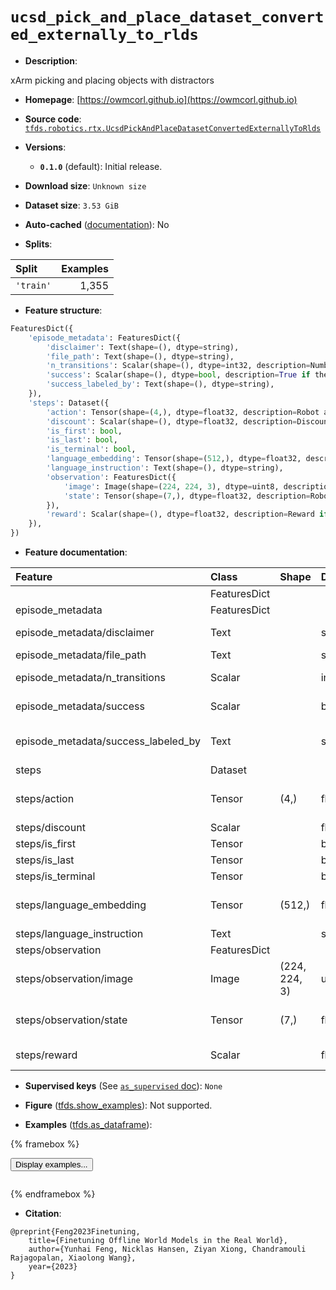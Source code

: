 <div itemscope itemtype="http://schema.org/Dataset">
  <div itemscope itemprop="includedInDataCatalog" itemtype="http://schema.org/DataCatalog">
    <meta itemprop="name" content="TensorFlow Datasets" />
  </div>
  <meta itemprop="name" content="ucsd_pick_and_place_dataset_converted_externally_to_rlds" />
  <meta itemprop="description" content="xArm picking and placing objects with distractors&#10;&#10;To use this dataset:&#10;&#10;```python&#10;import tensorflow_datasets as tfds&#10;&#10;ds = tfds.load(&#x27;ucsd_pick_and_place_dataset_converted_externally_to_rlds&#x27;, split=&#x27;train&#x27;)&#10;for ex in ds.take(4):&#10;  print(ex)&#10;```&#10;&#10;See [the guide](https://www.tensorflow.org/datasets/overview) for more&#10;informations on [tensorflow_datasets](https://www.tensorflow.org/datasets).&#10;&#10;" />
  <meta itemprop="url" content="https://www.tensorflow.org/datasets/catalog/ucsd_pick_and_place_dataset_converted_externally_to_rlds" />
  <meta itemprop="sameAs" content="https://owmcorl.github.io" />
  <meta itemprop="citation" content="@preprint{Feng2023Finetuning,&#10; title={Finetuning Offline World Models in the Real World},&#10; author={Yunhai Feng, Nicklas Hansen, Ziyan Xiong, Chandramouli Rajagopalan, Xiaolong Wang},&#10;    year={2023}&#10;}" />
</div>

# `ucsd_pick_and_place_dataset_converted_externally_to_rlds`


*   **Description**:

xArm picking and placing objects with distractors

*   **Homepage**: [https://owmcorl.github.io](https://owmcorl.github.io)

*   **Source code**:
    [`tfds.robotics.rtx.UcsdPickAndPlaceDatasetConvertedExternallyToRlds`](https://github.com/tensorflow/datasets/tree/master/tensorflow_datasets/robotics/rtx/rtx.py)

*   **Versions**:

    *   **`0.1.0`** (default): Initial release.

*   **Download size**: `Unknown size`

*   **Dataset size**: `3.53 GiB`

*   **Auto-cached**
    ([documentation](https://www.tensorflow.org/datasets/performances#auto-caching)):
    No

*   **Splits**:

Split     | Examples
:-------- | -------:
`'train'` | 1,355

*   **Feature structure**:

```python
FeaturesDict({
    'episode_metadata': FeaturesDict({
        'disclaimer': Text(shape=(), dtype=string),
        'file_path': Text(shape=(), dtype=string),
        'n_transitions': Scalar(shape=(), dtype=int32, description=Number of transitions in the episode.),
        'success': Scalar(shape=(), dtype=bool, description=True if the last state of an episode is a success state, False otherwise.),
        'success_labeled_by': Text(shape=(), dtype=string),
    }),
    'steps': Dataset({
        'action': Tensor(shape=(4,), dtype=float32, description=Robot action, consists of [3x gripper velocities,1x gripper open/close torque].),
        'discount': Scalar(shape=(), dtype=float32, description=Discount if provided, default to 1.),
        'is_first': bool,
        'is_last': bool,
        'is_terminal': bool,
        'language_embedding': Tensor(shape=(512,), dtype=float32, description=Kona language embedding. See https://tfhub.dev/google/universal-sentence-encoder-large/5),
        'language_instruction': Text(shape=(), dtype=string),
        'observation': FeaturesDict({
            'image': Image(shape=(224, 224, 3), dtype=uint8, description=Camera RGB observation.),
            'state': Tensor(shape=(7,), dtype=float32, description=Robot state, consists of [3x gripper position,3x gripper orientation, 1x finger distance].),
        }),
        'reward': Scalar(shape=(), dtype=float32, description=Reward if provided, 1 on final step for demos.),
    }),
})
```

*   **Feature documentation**:

Feature                             | Class        | Shape         | Dtype   | Description
:---------------------------------- | :----------- | :------------ | :------ | :----------
                                    | FeaturesDict |               |         |
episode_metadata                    | FeaturesDict |               |         |
episode_metadata/disclaimer         | Text         |               | string  | Disclaimer about the particular episode.
episode_metadata/file_path          | Text         |               | string  | Path to the original data file.
episode_metadata/n_transitions      | Scalar       |               | int32   | Number of transitions in the episode.
episode_metadata/success            | Scalar       |               | bool    | True if the last state of an episode is a success state, False otherwise.
episode_metadata/success_labeled_by | Text         |               | string  | Who labeled success (and thereby reward) of the episode. Can be one of: [human, classifier].
steps                               | Dataset      |               |         |
steps/action                        | Tensor       | (4,)          | float32 | Robot action, consists of [3x gripper velocities,1x gripper open/close torque].
steps/discount                      | Scalar       |               | float32 | Discount if provided, default to 1.
steps/is_first                      | Tensor       |               | bool    |
steps/is_last                       | Tensor       |               | bool    |
steps/is_terminal                   | Tensor       |               | bool    |
steps/language_embedding            | Tensor       | (512,)        | float32 | Kona language embedding. See https://tfhub.dev/google/universal-sentence-encoder-large/5
steps/language_instruction          | Text         |               | string  | Language Instruction.
steps/observation                   | FeaturesDict |               |         |
steps/observation/image             | Image        | (224, 224, 3) | uint8   | Camera RGB observation.
steps/observation/state             | Tensor       | (7,)          | float32 | Robot state, consists of [3x gripper position,3x gripper orientation, 1x finger distance].
steps/reward                        | Scalar       |               | float32 | Reward if provided, 1 on final step for demos.

*   **Supervised keys** (See
    [`as_supervised` doc](https://www.tensorflow.org/datasets/api_docs/python/tfds/load#args)):
    `None`

*   **Figure**
    ([tfds.show_examples](https://www.tensorflow.org/datasets/api_docs/python/tfds/visualization/show_examples)):
    Not supported.

*   **Examples**
    ([tfds.as_dataframe](https://www.tensorflow.org/datasets/api_docs/python/tfds/as_dataframe)):

<!-- mdformat off(HTML should not be auto-formatted) -->

{% framebox %}

<button id="displaydataframe">Display examples...</button>
<div id="dataframecontent" style="overflow-x:auto"></div>
<script>
const url = "https://storage.googleapis.com/tfds-data/visualization/dataframe/ucsd_pick_and_place_dataset_converted_externally_to_rlds-0.1.0.html";
const dataButton = document.getElementById('displaydataframe');
dataButton.addEventListener('click', async () => {
  // Disable the button after clicking (dataframe loaded only once).
  dataButton.disabled = true;

  const contentPane = document.getElementById('dataframecontent');
  try {
    const response = await fetch(url);
    // Error response codes don't throw an error, so force an error to show
    // the error message.
    if (!response.ok) throw Error(response.statusText);

    const data = await response.text();
    contentPane.innerHTML = data;
  } catch (e) {
    contentPane.innerHTML =
        'Error loading examples. If the error persist, please open '
        + 'a new issue.';
  }
});
</script>

{% endframebox %}

<!-- mdformat on -->

*   **Citation**:

```
@preprint{Feng2023Finetuning,
    title={Finetuning Offline World Models in the Real World},
    author={Yunhai Feng, Nicklas Hansen, Ziyan Xiong, Chandramouli Rajagopalan, Xiaolong Wang},
    year={2023}
}
```

